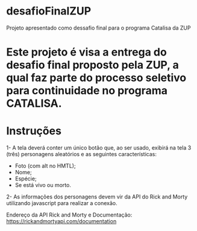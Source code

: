 # desafioFinalZUP

Projeto apresentado como dessafio final para o programa Catalisa da ZUP

# Este projeto é visa a entrega do desafio final proposto pela ZUP, a qual faz parte do processo seletivo para continuidade no programa CATALISA.

# Instruções

1- A tela deverá conter um único botão que, ao ser usado, exibirá na tela 3 (três) personagens aleatórios e as seguintes características:

- Foto (com alt no HMTL);
- Nome;
- Espécie;
- Se está vivo ou morto.

2- As informações dos personagens devem vir da API do Rick and Morty utilizando javascript para realizar a conexão.

Endereço da API Rick and Morty e Documentação:
https://rickandmortyapi.com/documentation

